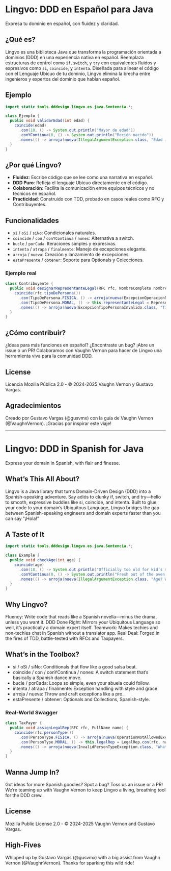 # Lingvo: DDD en Español para Java

Expresa tu dominio en español, con fluidez y claridad.

## ¿Qué es?

Lingvo es una biblioteca Java que transforma la programación orientada a dominios (DDD) en una experiencia nativa en español. Reemplaza estructuras de control como `if`, `switch`, y `try` con equivalentes fluidos y expresivos como `si`, `coincide`, y `intenta`. Diseñada para alinear el código con el Lenguaje Ubicuo de tu dominio, Lingvo elimina la brecha entre ingenieros y expertos del dominio que hablan español.

## Ejemplo

```java
import static tools.dddesign.lingvo.es.java.Sentencia.*;

class Ejemplo {
  public void validarEdad(int edad) {
    coincide(edad)
      .con(18, () -> System.out.println("Mayor de edad"))
      .conYContinua(0, () -> System.out.println("Recién nacido"))
      .nones(() -> arroja(nueva(IllegalArgumentException.class, "Edad inválida: " + edad)));
  }
}
```

## ¿Por qué Lingvo?

- **Fluidez**: Escribe código que se lee como una narrativa en español.
- **DDD Puro**: Refleja el lenguaje Ubicuo directamente en el código.
- **Colaboración**: Facilita la comunicación entre equipos técnicos y no técnicos en español.
- **Practicidad**: Construido con TDD, probado en casos reales como RFC y Contribuyentes.

## Funcionalidades

- `si` / `oSi` / `siNo`: Condicionales naturales.
- `coincide` / `con` / `conYContinua` / `nones`: Alternativa a switch.
- `bucle` / `porCada`: Iteraciones simples y expresivas.
- `intenta` / `atrapa` / `finalmente`: Manejo de excepciones elegante.
- `arroja` / `nueva`: Creación y lanzamiento de excepciones.
- `estaPresente` / `obtener`: Soporte para Optionals y Colecciones.

### Ejemplo real

```java
class Contribuyente {
  public void designarRepresentanteLegal(RFC rfc, NombreCompleto nombre) {
    coincide(rfc.tipoDePersona())
      .con(TipoDePersona.FISICA, () -> arroja(nueva(ExcepcionOperacionNoPermitida.class, "No permitido")))
      .con(TipoDePersona.MORAL, () -> this.representanteLegal = RepresentanteLegal.con(rfc, nombre))
      .nones(() -> arroja(nueva(ExcepcionTipoPersonaInvalido.class, "Tipo inválido")));
  }
}
```

## ¿Cómo contribuir?

¿Ideas para más funciones en español? ¿Encontraste un bug? ¡Abre un issue o un PR! Colaboramos con Vaughn Vernon para hacer de Lingvo una herramienta viva para la comunidad DDD.

## License

Licencia Mozilla Pública 2.0 - © 2024-2025 Vaughn Vernon y Gustavo Vargas.

## Agradecimientos

Creado por Gustavo Vargas (@gusvmx) con la guía de Vaughn Vernon (@VaughnVernon). ¡Gracias por inspirar este viaje!

---

# Lingvo: DDD in Spanish for Java

Express your domain in Spanish, with flair and finesse.

## What’s This All About?

Lingvo is a Java library that turns Domain-Driven Design (DDD) into a Spanish-speaking adventure. Say adiós to clunky if, switch, and try—hello to smooth, expressive buddies like si, coincide, and intenta. Built to glue your code to your domain’s Ubiquitous Language, Lingvo bridges the gap between Spanish-speaking engineers and domain experts faster than you can say "¡Hola!"

## A Taste of It
```java
import static tools.dddesign.lingvo.es.java.Sentencia.*;

class Example {
  public void checkAge(int age) {
    coincide(age)
      .con(18, () -> System.out.println("Officially too old for kid’s menus"))
      .conYContinua(0, () -> System.out.println("Fresh out of the oven!"))
      .nones(() -> arroja(nueva(IllegalArgumentException.class, "Age? What age? " + age)));
  }
}
```

## Why Lingvo?

Fluency: Write code that reads like a Spanish novella—minus the drama, unless you want it.
DDD Done Right: Mirrors your Ubiquitous Language so well, it’s practically a domain expert itself.
Teamwork: Makes techies and non-techies chat in Spanish without a translator app.
Real Deal: Forged in the fires of TDD, battle-tested with RFCs and Taxpayers.

## What’s in the Toolbox?

* si / oSi / siNo: Conditionals that flow like a good salsa beat.
* coincide / con / conYContinua / nones: A switch statement that’s basically a Spanish dance move. 
* bucle / porCada: Loops so simple, even your abuela could follow. 
* intenta / atrapa / finalmente: Exception handling with style and grace. 
* arroja / nueva: Throw and craft exceptions like a pro. 
* estaPresente / obtener: Optionals and Collections, Spanish-style.

### Real-World Swagger
```java
class TaxPayer {
  public void assignLegalRep(RFC rfc, FullName name) {
    coincide(rfc.personType())
      .con(PersonType.FISICA, () -> arroja(nueva(OperationNotAllowedException.class, "Nope, not for individuals")))
      .con(PersonType.MORAL, () -> this.legalRep = LegalRep.con(rfc, name))
      .nones(() -> arroja(nueva(InvalidPersonTypeException.class, "What even is this type?")));
  }
}
```

## Wanna Jump In?

Got ideas for more Spanish goodies? Spot a bug? Toss us an issue or a PR! We’re teaming up with Vaughn Vernon to keep Lingvo a living, breathing tool for the DDD crew.

## License

Mozilla Public License 2.0 - © 2024-2025 Vaughn Vernon and Gustavo Vargas.

## High-Fives

Whipped up by Gustavo Vargas (@gusvmx) with a big assist from Vaughn Vernon (@VaughnVernon). Thanks for sparking this wild ride!